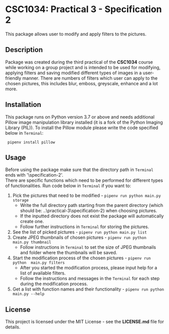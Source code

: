 # CSC1034: Practical 3 - Specification 2
This package allows user to modify and apply filters to the pictures.
## Description
Package was created during the third practical of the **CSC1034** course 
while working on a group project and  is intended to be used for modifying, 
applying filters and saving modified different types of images in a user-friendly 
manner. There are numbers of filters which user can apply to the chosen pictures, 
this includes blur, emboss, greyscale, enhance and a lot more.

## Installation
This package runs on Python version 3.7 or above and needs additional Pillow 
image manipulation library installed (it is a fork of the Python Imaging Library 
(PIL)). To install the Pillow module please write the code specified below in 
```Terminal```:
```
 pipenv install pillow 
```
## Usage
Before using the package make sure that the directory path in ```Terminal``` 
ends with '\specification-2'. \
There are specific functions which need to be performed for different types of 
functionalities. Run code below in ```Terminal``` if you want to:
 1. Pick the pictures that need to be modified - ```pipenv run python main.py storage```
    * Write the full directory path starting from the parent directory (which 
    should be: ..\practical-3\specification-2) when choosing pictures.
    * If the inputted directory does not exist the package will automatically create one.
    * Follow further instructions in ```Terminal``` for storing the pictures.
 2. See the list of picked pictures - ```pipenv run python main.py list```
 3. Create JPEG thumbnails of chosen pictures - ```pipenv run python main.py thumbnail```
    * Follow instructions in ```Terminal``` to set the size of JPEG thumbnails 
    and folder where the thumbnails will be saved.
 4. Start the modification process of the chosen pictures - ```pipenv run python 
 main.py filters```
    * After you started the modification process, please input help for a list of 
    available filters.
    * Follow the instructions and messages in the ```Terminal``` for each step 
    during the modification process.
 5. Get a list with function names and their functionality - ```pipenv run python 
 main.py --help```
## License
This project is licensed under the MIT License - see the **LICENSE.md** file for
details.
